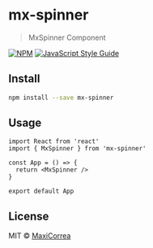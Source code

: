 # mx-spinner

> MxSpinner Component

[![NPM](https://img.shields.io/npm/v/mx-spinner.svg)](https://www.npmjs.com/package/mx-spinner) [![JavaScript Style Guide](https://img.shields.io/badge/code_style-standard-brightgreen.svg)](https://standardjs.com)

## Install

```bash
npm install --save mx-spinner
```

## Usage

```tsx
import React from 'react'
import { MxSpinner } from 'mx-spinner'

const App = () => {
  return <MxSpinner />
}

export default App
```

## License

MIT © [MaxiCorrea](https://github.com/MaxiCorrea)

